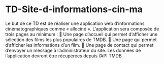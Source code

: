 # TD-Site-d-informations-cin-ma
Le but de ce TD est de réaliser une application web d’informations cinématographiques comme  « allociné ». L’application sera composée de trois pages au minimum :  Une page d’accueil qui permet d’afficher une sélection des films les plus populaires de  TMDB.  Une page qui permet d’afficher les informations d’un film.  Une page de contact qui permet d’envoyer un message à l’administrateur du site. Les données de l’application devront être récupérées depuis l’API TMDB
